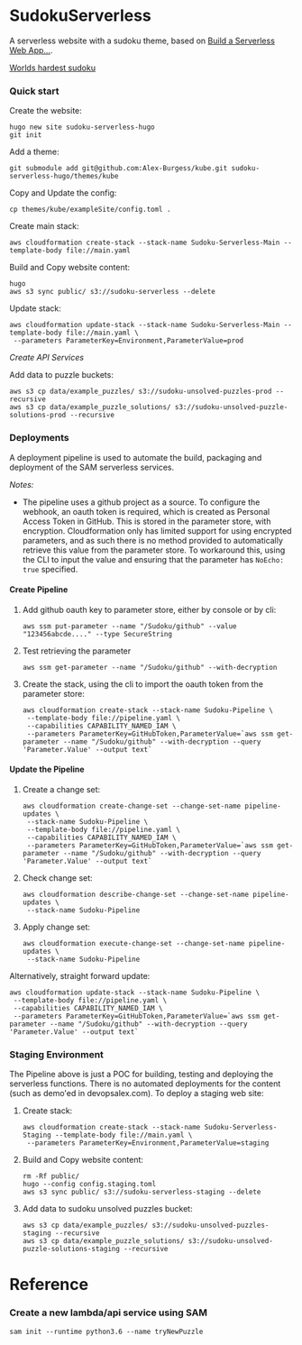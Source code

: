 # SudokuServerless
A serverless website with a sudoku theme, based on [Build a Serverless Web App...](https://aws.amazon.com/getting-started/projects/build-serverless-web-app-lambda-apigateway-s3-dynamodb-cognito/).

[Worlds hardest sudoku](https://www.telegraph.co.uk/news/science/science-news/9359579/Worlds-hardest-sudoku-can-you-crack-it.html)

### Quick start
Create the website:
```
hugo new site sudoku-serverless-hugo
git init
```

Add a theme:
```
git submodule add git@github.com:Alex-Burgess/kube.git sudoku-serverless-hugo/themes/kube
```

Copy and Update the config:
```
cp themes/kube/exampleSite/config.toml .
```

Create main stack:
```
aws cloudformation create-stack --stack-name Sudoku-Serverless-Main --template-body file://main.yaml
```

Build and Copy website content:
```
hugo
aws s3 sync public/ s3://sudoku-serverless --delete
```

Update stack:
```
aws cloudformation update-stack --stack-name Sudoku-Serverless-Main --template-body file://main.yaml \
 --parameters ParameterKey=Environment,ParameterValue=prod
```

*Create API Services*

Add data to puzzle buckets:
```
aws s3 cp data/example_puzzles/ s3://sudoku-unsolved-puzzles-prod --recursive
aws s3 cp data/example_puzzle_solutions/ s3://sudoku-unsolved-puzzle-solutions-prod --recursive
```

### Deployments
A deployment pipeline is used to automate the build, packaging and deployment of the SAM serverless services.

*Notes:*
* The pipeline uses a github project as a source.  To configure the webhook, an oauth token is required, which is created as Personal Access Token in GitHub.  This is stored in the parameter store, with encryption.  Cloudformation only has limited support for using encrypted parameters, and as such there is no method provided to automatically retrieve this value from the parameter store.  To workaround this, using the CLI to input the value and ensuring that the parameter has `NoEcho: true` specified.

#### Create Pipeline
1. Add github oauth key to parameter store, either by console or by cli:
    ```
    aws ssm put-parameter --name "/Sudoku/github" --value "123456abcde...." --type SecureString
    ```
1. Test retrieving the parameter
    ```
    aws ssm get-parameter --name "/Sudoku/github" --with-decryption
    ```
1. Create the stack, using the cli to import the oauth token from the parameter store:
    ```
    aws cloudformation create-stack --stack-name Sudoku-Pipeline \
     --template-body file://pipeline.yaml \
     --capabilities CAPABILITY_NAMED_IAM \
     --parameters ParameterKey=GitHubToken,ParameterValue=`aws ssm get-parameter --name "/Sudoku/github" --with-decryption --query 'Parameter.Value' --output text`
    ```

#### Update the Pipeline
1. Create a change set:
    ```
    aws cloudformation create-change-set --change-set-name pipeline-updates \
     --stack-name Sudoku-Pipeline \
     --template-body file://pipeline.yaml \
     --capabilities CAPABILITY_NAMED_IAM \
     --parameters ParameterKey=GitHubToken,ParameterValue=`aws ssm get-parameter --name "/Sudoku/github" --with-decryption --query 'Parameter.Value' --output text`
    ```
1. Check change set:
    ```
    aws cloudformation describe-change-set --change-set-name pipeline-updates \
     --stack-name Sudoku-Pipeline
    ```
1. Apply change set:
    ```
    aws cloudformation execute-change-set --change-set-name pipeline-updates \
     --stack-name Sudoku-Pipeline
     ```

Alternatively, straight forward update:
```
aws cloudformation update-stack --stack-name Sudoku-Pipeline \
 --template-body file://pipeline.yaml \
 --capabilities CAPABILITY_NAMED_IAM \
 --parameters ParameterKey=GitHubToken,ParameterValue=`aws ssm get-parameter --name "/Sudoku/github" --with-decryption --query 'Parameter.Value' --output text`
```

### Staging Environment
The Pipeline above is just a POC for building, testing and deploying the serverless functions. There is no automated deployments for the content (such as demo'ed in devopsalex.com).  To deploy a staging web site:

1. Create stack:
    ```
    aws cloudformation create-stack --stack-name Sudoku-Serverless-Staging --template-body file://main.yaml \
     --parameters ParameterKey=Environment,ParameterValue=staging
    ```
1. Build and Copy website content:
    ```
    rm -Rf public/
    hugo --config config.staging.toml
    aws s3 sync public/ s3://sudoku-serverless-staging --delete
    ```
1. Add data to sudoku unsolved puzzles bucket:
    ```
    aws s3 cp data/example_puzzles/ s3://sudoku-unsolved-puzzles-staging --recursive
    aws s3 cp data/example_puzzle_solutions/ s3://sudoku-unsolved-puzzle-solutions-staging --recursive
    ```


# Reference

### Create a new lambda/api service using SAM
```
sam init --runtime python3.6 --name tryNewPuzzle
```

